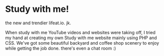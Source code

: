 # Study with me!
the new and trendier lifeat.io. jk.

When study with me YouTube videos and websites were taking off, I tried my hand at creating my own Study with me website mainly using PHP and CSS. We've got some beautiful backyard and coffee shop scenery to enjoy while getting the job done. there's even a chat room :)
